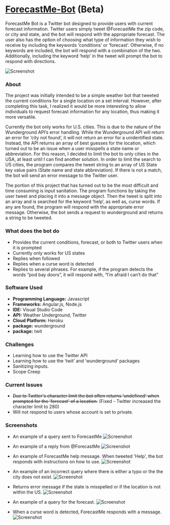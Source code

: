 # [ForecastMe-Bot](https://twitter.com/ForecastMe) (Beta)
ForecastMe Bot is a Twitter bot designed to provide users with current forecast information. 
Twitter users simply tweet @ForecastMe the zip code, or city and state, and the bot will respond with the appropriate forecast. 
The user also has the option of choosing what type of information they wish to receive by including the keywords ‘conditions’ or ‘forecast’.
Otherwise, if no keywords are included, the bot will respond with a combination of the two. 
Additionally, including the keyword ‘help’ in the tweet will prompt the bot to respond with directions.


![Screenshot](https://user-images.githubusercontent.com/13583303/30406548-6e8222e6-98c0-11e7-99e3-48c8004a8e4a.png)

### About
The project was initially intended to be a simple weather bot that tweeted the current conditions for a single location on a set interval.
However, after completing this task, I realized it would be more interesting to allow individuals to request forecast information for any location, thus making it more versatile. 

Currently the bot only works for U.S. cities. 
This is due to the nature of the Wunderground API’s error handling.
While the Wunderground API will return an error for ‘city not found’, it will not return an error for a unidentified state. 
Instead, the API returns an array of best guesses for the location, which turned out to be an issue when a user misspells a state name or abbreviation. 
For this reason, I decided to limit the bot to only cities in the USA, at least until I can find another solution. 
In order to limit the search to US cities, the program compares the tweet string to an array of US State key value pairs (State name and state abbreviation). If there is not a match, the bot will send an error message to the Twitter user.

The portion of this project that has turned out to be the most difficult and time consuming is input sanitation. 
The program functions by taking the user tweet and placing it into a message object. 
Then the tweet is split into an array and is searched for the keyword ‘help’, as well as, curse words. 
If any are found, the program will respond with the appropriate error message.
Otherwise, the bot sends a request to wunderground and returns a string to be tweeted.


### What does the bot do
* Provides the current conditions, forecast, or both to Twitter users when it is prompted
* Currently only works for US states
* Replies when followed
* Replies when a curse word is detected
* Replies to several phrases. For example, if the program detects the words “pod bay doors”, it will respond with, “I’m afraid I can’t do that”

### Software Used
* **Programming Language:** Javascript
* **Frameworks:** Angular.js, Node.js
* **IDE:** Visual Studio Code
* **API:** Weather Underground, Twitter
* **Cloud Platform:** Heroku
* **package:** wunderground
* **package:** twit

### Challenges
* Learning how to use the Twitter API
* Learning how to use the ‘twit’ and ‘wunderground’ packages
* Sanitizing inputs.
* Scope Creep 

### Current Issues

* ~~Due to Twitter's character limit the bot often returns 'undefined' when prompted for the 'forecast' of a location.~~ (Fixed - Twitter increased the character limit to 280)
* Will not respond to users whose account is set to private. 

### Screenshots
* An example of a query sent to ForecastMe
![Screenshot](https://user-images.githubusercontent.com/13583303/30406823-4db90d3e-98c2-11e7-9464-40770aa6fa99.png)

* An example of a reply from @ForecastMe 
![Screenshot](https://user-images.githubusercontent.com/13583303/30406545-6b2df5ac-98c0-11e7-9039-52d0ab09bfc2.png)

* An example of ForecastMe help message. When tweeted 'Help', the bot responds with instructions on how to use.
![Screenshot](https://user-images.githubusercontent.com/13583303/30406582-ae36d616-98c0-11e7-8a37-5640eeff00a7.png)

* An example of an incorrect query where there is either a typo or the the city does not exist.
![Screenshot](https://user-images.githubusercontent.com/13583303/30406583-af87bf76-98c0-11e7-9b9d-641b9dbed1df.png)

* Returns error message if the state is misspelled or if the location is not within the US.
![Screenshot](https://user-images.githubusercontent.com/13583303/30406584-b0ff7f60-98c0-11e7-9ee0-061ebc948997.png)

* An example of a query for the forecast.
![Screenshot](https://user-images.githubusercontent.com/13583303/30406586-b2837486-98c0-11e7-9bb0-82594b63528f.png)

* When a curse word is detected, ForecastMe responds with a message.
![Screenshot](https://user-images.githubusercontent.com/13583303/30406789-03444552-98c2-11e7-8c84-9785a2c496a1.png)
